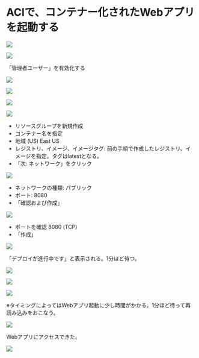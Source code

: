 # ACIで、コンテナー化されたWebアプリを起動する

![](images/ss-2022-04-06-15-19-12.png)

![](images/ss-2022-04-06-15-19-31.png)

「管理者ユーザー」を有効化する

![](images/ss-2022-04-06-15-20-03.png)

![](images/ss-2022-04-06-15-21-16.png)

![](images/ss-2022-04-06-15-21-54.png)

![](images/ss-2022-04-06-15-22-18.png)

- リソースグループを新規作成
- コンテナー名を指定
- 地域 (US) East US
- レジストリ、イメージ、イメージタグ: 前の手順で作成したレジストリ、イメージを指定。タグはlatestとなる。
- 「次: ネットワーク」をクリック

![](images/ss-2022-04-06-15-24-01.png)

- ネットワークの種類: パブリック
- ポート: 8080
- 「確認および作成」
  
![](images/ss-2022-04-06-15-26-35.png)

- ポートを確認 8080 (TCP)
- 「作成」

![](images/ss-2022-04-06-15-27-41.png)

「デプロイが進行中です」と表示される。1分ほど待つ。

![](images/ss-2022-04-06-15-29-38.png)

![](images/ss-2022-04-06-15-30-21.png)

![](images/ss-2022-04-06-15-31-04.png)

※タイミングによってはWebアプリ起動に少し時間がかかる。1分ほど待って再読み込みをおこなう。

![](images/ss-2022-04-06-15-31-51.png)

Webアプリにアクセスできた。

![](images/ss-2022-04-06-15-32-18.png)